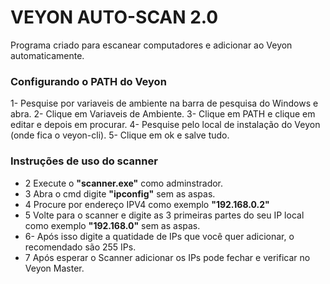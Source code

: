 # VEYON AUTO-SCAN 2.0
Programa criado para escanear computadores e adicionar ao Veyon automaticamente.
### Configurando o PATH do Veyon
1- Pesquise por variaveis de ambiente na barra de pesquisa do Windows e abra.
2- Clique em Variaveis de Ambiente.
3- Clique em PATH e clique em editar e depois em procurar.
4- Pesquise pelo local de instalação do Veyon (onde fica o veyon-cli).
5- Clique em ok e salve tudo.

### Instruções de uso do scanner
- 2 Execute o  __"scanner.exe"__ como adminstrador.
- 3 Abra o cmd digite  __"ipconfig"__ sem as aspas.
- 4 Procure por endereço IPV4 como exemplo __"192.168.0.2"__
- 5 Volte para o scanner e digite as 3 primeiras partes do seu IP local como exemplo __"192.168.0"__ sem as aspas.
- 6- Após isso digite a quatidade de IPs que você quer adicionar, o recomendado são 255 IPs.
- 7 Após esperar o Scanner adicionar os IPs pode fechar e verificar no Veyon Master.

